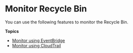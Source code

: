# Monitor Recycle Bin<a name="rbin-monitor"></a>

You can use the following features to monitor the Recycle Bin\.

**Topics**
+ [Monitor using EventBridge](rbin-eventbridge.md)
+ [Monitor using CloudTrail](recycle-bin-ct.md)